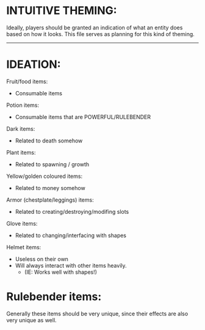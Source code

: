 

# INTUITIVE THEMING:

Ideally, players should be granted an indication of what an entity does based on how it looks.
This file serves as planning for this kind of theming.

-----

# IDEATION:


Fruit/food items: 
- Consumable items

Potion items:
- Consumable items that are POWERFUL/RULEBENDER

Dark items:
- Related to death somehow

Plant items:
- Related to spawning / growth

Yellow/golden coloured items:
- Related to money somehow

Armor (chestplate/leggings) items:
- Related to creating/destroying/modifing slots

Glove items:
- Related to changing/interfacing with shapes

Helmet items:
- Useless on their own
- Will always interact with other items heavily.
    - (IE: Works well with shapes!)



# Rulebender items:
Generally these items should be very unique, since their effects are also very unique as well.



